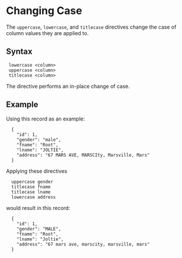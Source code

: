 # Changing Case

The `uppercase`, `lowercase`, and `titlecase` directives change the case of column
values they are applied to.

## Syntax

```
 lowercase <column>
 uppercase <column>
 titlecase <column>
```

The directive performs an in-place change of case.

## Example

Using this record as an example:

```
  {
    "id": 1,
    "gender": "male",
    "fname": "Root",
    "lname": "JOLTIE",
    "address": "67 MARS AVE, MARSCIty, Marsville, Mars"
  }
```

Applying these directives

```
  uppercase gender
  titlecase fname
  titlecase lname
  lowercase address
```

would result in this record:

```
  {
    "id": 1,
    "gender": "MALE",
    "fname": "Root",
    "lname": "Joltie",
    "address": "67 mars ave, marscity, marsville, mars"
  }
```


